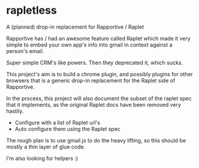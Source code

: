 rapletless
==========

A (planned) drop-in replacement for Rapportive / Raplet

Rapportive has / had an awesome feature called Raplet which made it very simple to 
embed your own app's info into gmail in context against a person's email.

Super simple CRM's like powers. Then they deprecated it, which sucks.

This project's aim is to build a chrome plugin, and possibly plugins for other browsers
that is a generic drop-in replacement for the Raplet side of Rapportive.

In the process, this project will also document the subset of the raplet spec that it
implements, as the original Raplet docs have been removed very hastily.

* Configure with a list of Raplet url's
* Auto configure them using the Raplet spec

The rough plan is to use gmail.js to do the heavy lifting, so this should be mostly
a thin layer of glue code.

I'm also looking for helpers :)


